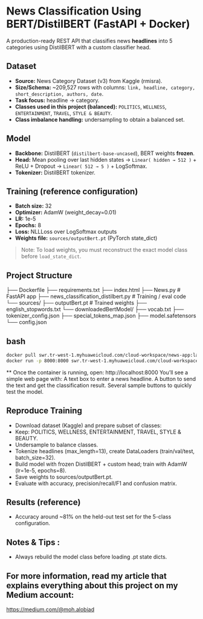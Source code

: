 # News Classification Using BERT/DistilBERT (FastAPI + Docker)

A production-ready REST API that classifies news **headlines** into 5 categories using  DistilBERT with a custom classifier head.

## Dataset
- **Source:** News Category Dataset (v3) from Kaggle (rmisra).
- **Size/Schema:** ~209,527 rows with columns: `link, headline, category, short_description, authors, date`.
- **Task focus:** headline → category.
- **Classes used in this project (balanced):** `POLITICS`, `WELLNESS`, `ENTERTAINMENT`, `TRAVEL`, `STYLE & BEAUTY`.
- **Class imbalance handling:** undersampling to obtain a balanced set.

## Model
- **Backbone:** DistilBERT (`distilbert-base-uncased`), BERT weights **frozen**.
- **Head:** Mean pooling over last hidden states → `Linear( hidden → 512 )` + ReLU + Dropout → `Linear( 512 → 5 )` + LogSoftmax.
- **Tokenizer:** DistilBERT tokenizer.

## Training (reference configuration)
- **Batch size:** 32  
- **Optimizer:** AdamW (weight_decay=0.01)  
- **LR:** 1e-5  
- **Epochs:** 8  
- **Loss:** NLLLoss over LogSoftmax outputs  
- **Weights file:** `sources/outputBert.pt` (PyTorch state_dict)

> Note: To load weights, you must reconstruct the exact model class before `load_state_dict`.

## Project Structure

├── Dockerfile
├── requirements.txt
├── index.html
├── News.py            # FastAPI app
├── news_classification_distilbert.py  # Training / eval code
└── sources/
    ├── outputBert.pt  # Trained weights
    ├── english_stopwords.txt
    └── downloadedBertModel/
            ├── vocab.txt
            ├── tokenizer_config.json
            ├── special_tokens_map.json
            ├── model.safetensors
            └── config.json
## bash

```bash
docker pull swr.tr-west-1.myhuaweicloud.com/cloud-workspace/news-app:latest
docker run -p 8000:8000 swr.tr-west-1.myhuaweicloud.com/cloud-workspace/news-app:latest
```
** Once the container is running, open:
http://localhost:8000
You’ll see a simple web page with:
A text box to enter a news headline.
A button to send the text and get the classification result.
Several sample buttons to quickly test the model.

## Reproduce Training
- Download dataset (Kaggle) and prepare subset of classes:
- Keep: POLITICS, WELLNESS, ENTERTAINMENT, TRAVEL, STYLE & BEAUTY.
- Undersample to balance classes.
- Tokenize headlines (max_length=13), create DataLoaders (train/val/test, batch_size=32).
- Build model with frozen DistilBERT + custom head; train with AdamW (lr=1e-5, epochs=8).
- Save weights to sources/outputBert.pt.
- Evaluate with accuracy, precision/recall/F1 and confusion matrix.

## Results (reference)
- Accuracy around ~81% on the held-out test set for the 5-class configuration.
  
## Notes & Tips :
- Always rebuild the model class before loading .pt state dicts.

## For more information, read my article that explains everything about this project on my Medium account:
https://medium.com/@moh.alobiad
